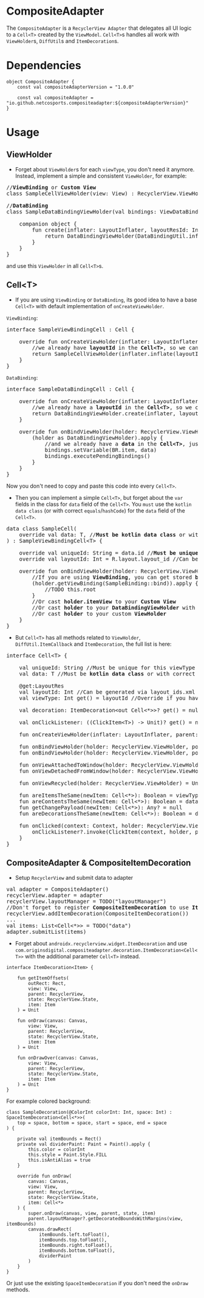 # CompositeAdapter

  The `CompositeAdapter` is a `RecyclerView Adapter` that delegates all UI logic to a `Cell<T>` created by the `ViewModel`.
  `Cell<T>`s handles all work with `ViewHolder`s, `DiffUtil`s and `ItemDecoration`s.

# Dependencies

```
object CompositeAdapter {
    const val compositeAdapterVersion = "1.0.0"

    const val compositeAdapter = "io.github.netcosports.compositeadapter:${compositeAdapterVersion}"
}
```

#  Usage

##  ViewHolder

  - Forget about `ViewHolder`s for each `viewType`, you don't need it anymore. Instead, implement a simple and consistent
  `ViewHolder`, for example:
<pre>
//<b>ViewBinding</b> or <b>Custom View</b>
class SampleCellViewHolder(view: View) : RecyclerView.ViewHolder(view)

//<b>DataBinding</b>
class SampleDataBindingViewHolder(val bindings: ViewDataBinding) : RecyclerView.ViewHolder(bindings.root) {

    companion object {
        fun create(inflater: LayoutInflater, layoutResId: Int, parent: ViewGroup): DataBindingViewHolder {
            return DataBindingViewHolder(DataBindingUtil.inflate(inflater, layoutResId, parent, false))
        }
    }
}
</pre>
  and use this `ViewHolder` in all `Cell<T>`s.

##  Cell&lt;T&gt;

  - If you are using `ViewBinding` or `DataBinding`, its good idea to have a base `Cell<T>` with default implementation of
  `onCreateViewHolder`.

  `ViewBinding`:
<pre>
interface SampleViewBindingCell<T> : Cell<T> {

    override fun onCreateViewHolder(inflater: LayoutInflater, parent: ViewGroup, viewType: Int): RecyclerView.ViewHolder {
        //we already have <b>layoutId</b> in the <b>Cell&lt;T&gt;</b>, so we can create a `SampleCellViewHolder` with `ViewBinding`
        return SampleCellViewHolder(inflater.inflate(layoutId, parent, false))
    }
}
</pre>
  `DataBinding`:
<pre>
interface SampleDataBindingCell<T> : Cell<T> {

    override fun onCreateViewHolder(inflater: LayoutInflater, parent: ViewGroup, viewType: Int): RecyclerView.ViewHolder {
        //we already have a <b>layoutId</b> in the <b>Cell&lt;T&gt;</b>, so we can create a `DataBindingViewHolder` with `ViewDataBinding`
        return DataBindingViewHolder.create(inflater, layoutId, parent)
    }

    override fun onBindViewHolder(holder: RecyclerView.ViewHolder, position: Int) {
        (holder as DataBindingViewHolder).apply {
            //and we already have a <b>data</b> in the <b>Cell&lt;T&gt;</b>, just set it via `setVariable` and use it in the `layout`
            bindings.setVariable(BR.item, data)
            bindings.executePendingBindings()
        }
    }
}
</pre>
  Now you don't need to copy and paste this code into every `Cell<T>`.

  - Then you can implement a simple `Cell<T>`, but forget about the `var` fields in the class for `data` field of the `Cell<T>`.
  You `must` use the `kotlin data class` (or with correct `equals`/`hashCode`) for the `data` field of the `Cell<T>`.
<pre>
data class SampleCell(
    override val data: T, //<b>Must be kotlin data class</b> or with correct <b>equals</b>/<b>hashCode</b>
) : SampleViewBindingCell&lt;T&gt; {

    override val uniqueId: String = data.id //<b>Must be unique</b> for this <b>viewType</b> (by default <b>viewType</b> == <b>layoutId</b>)
    override val layoutId: Int = R.layout.layout_id //Can be generated via <b>layout_ids.xml</b> (by default <b>viewType</b> == <b>layoutId</b>)

    override fun onBindViewHolder(holder: RecyclerView.ViewHolder, position: Int) {
        //If you are using <b>ViewBinding</b>, you can get stored <b>bindings</b> from the <b>ViewHolder</b> like this:
        (holder.getViewBinding(SampleBinding::bind)).apply {
            //TODO this.root
        }
        //Or cast <b>holder.itemView</b> to your <b>Custom View</b>
        //Or cast <b>holder</b> to your <b>DataBindingViewHolder</b> with <b>ViewDataBinding</b>
        //Or cast <b>holder</b> to your custom <b>ViewHolder</b>
    }
}
</pre>
  - But `Cell<T>` has all methods related to `ViewHolder`, `DiffUtil.ItemCallback` and `ItemDecoration`, the full list is here:
<pre>
interface Cell&lt;T&gt; {

    val uniqueId: String //Must be unique for this viewType (by default viewType == layoutId)
    val data: T //Must be <b>kotlin data class</b> or with correct equals/hashCode

    @get:LayoutRes
    val layoutId: Int //Can be generated via layout_ids.xml if you are using <b>Custom View</b> (by default viewType == layoutId)
    val viewType: Int get() = layoutId //Override if you have two <b>viewType</b>s for the same <b>layoutId</b>

    val decoration: ItemDecoration&lt;out Cell&lt;*&gt;&gt;? get() = null //<b>ItemDecoration</b> only for this <b>Cell&lt;T&gt;</b>

    val onClickListener: ((ClickItem&lt;T&gt;) -&gt; Unit)? get() = null

    fun onCreateViewHolder(inflater: LayoutInflater, parent: ViewGroup, viewType: Int): RecyclerView.ViewHolder

    fun onBindViewHolder(holder: RecyclerView.ViewHolder, position: Int, payloads: List&lt;Any&gt;): Boolean = false
    fun onBindViewHolder(holder: RecyclerView.ViewHolder, position: Int)

    fun onViewAttachedToWindow(holder: RecyclerView.ViewHolder) = Unit
    fun onViewDetachedFromWindow(holder: RecyclerView.ViewHolder) = Unit

    fun onViewRecycled(holder: RecyclerView.ViewHolder) = Unit

    fun areItemsTheSame(newItem: Cell&lt;*&gt;): Boolean = viewType == newItem.viewType && uniqueId == newItem.uniqueId
    fun areContentsTheSame(newItem: Cell&lt;*&gt;): Boolean = data == newItem.data
    fun getChangePayload(newItem: Cell&lt;*&gt;): Any? = null
    fun areDecorationsTheSame(newItem: Cell&lt;*&gt;): Boolean = decoration == newItem.decoration

    fun onClicked(context: Context, holder: RecyclerView.ViewHolder, position: Int) {
        onClickListener?.invoke(ClickItem(context, holder, position, data))
    }
}
</pre>

##  CompositeAdapter & CompositeItemDecoration

  - Setup `RecyclerView` and submit data to adapter
<pre>
val adapter = CompositeAdapter()
recyclerView.adapter = adapter
recyclerView.layoutManager = TODO("layoutManager")
//Don't forget to register <b>CompositeItemDecoration</b> to use <b>ItemDecoration</b> for each <b>Cell&lt;T&gt;</b>
recyclerView.addItemDecoration(CompositeItemDecoration())
...
val items: List&lt;Cell&lt;*&gt;&gt; = TODO("data")
adapter.submitList(items)
</pre>

  - Forget about `androidx.recyclerview.widget.ItemDecoration` and use
  `com.originsdigital.compositeadapter.decoration.ItemDecoration<Cell<T>>` with the additional parameter `Cell<T>` instead.
```
interface ItemDecoration<Item> {

    fun getItemOffsets(
        outRect: Rect,
        view: View,
        parent: RecyclerView,
        state: RecyclerView.State,
        item: Item
    ) = Unit

    fun onDraw(canvas: Canvas,
        view: View,
        parent: RecyclerView,
        state: RecyclerView.State,
        item: Item
    ) = Unit

    fun onDrawOver(canvas: Canvas,
        view: View,
        parent: RecyclerView,
        state: RecyclerView.State,
        item: Item
    ) = Unit
}
```
  For example colored background:
```
class SampleDecoration(@ColorInt colorInt: Int, space: Int) : SpaceItemDecoration<Cell<*>>(
    top = space, bottom = space, start = space, end = space
) {

    private val itemBounds = Rect()
    private val dividerPaint: Paint = Paint().apply {
        this.color = colorInt
        this.style = Paint.Style.FILL
        this.isAntiAlias = true
    }

    override fun onDraw(
        canvas: Canvas,
        view: View,
        parent: RecyclerView,
        state: RecyclerView.State,
        item: Cell<*>
    ) {
        super.onDraw(canvas, view, parent, state, item)
        parent.layoutManager?.getDecoratedBoundsWithMargins(view, itemBounds)
        canvas.drawRect(
            itemBounds.left.toFloat(),
            itemBounds.top.toFloat(),
            itemBounds.right.toFloat(),
            itemBounds.bottom.toFloat(),
            dividerPaint
        )
    }
}
```
  Or just use the existing `SpaceItemDecoration` if you don't need the `onDraw` methods.